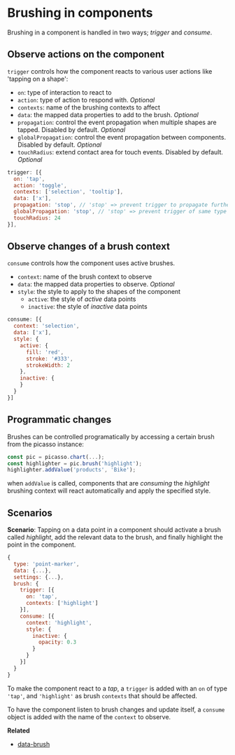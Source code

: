 # Brushing in components

Brushing in a component is handled in two ways; _trigger_ and _consume_.

## Observe actions on the component

`trigger` controls how the component reacts to various user actions like 'tapping on a shape':

* `on`: type of interaction to react to
* `action`: type of action to respond with.  _Optional_
* `contexts`: name of the brushing contexts to affect
* `data`: the mapped data properties to add to the brush. _Optional_
* `propagation`: control the event propagation when multiple shapes are tapped. Disabled by default. _Optional_
* `globalPropagation`: control the event propagation between components. Disabled by default. _Optional_
* `touchRadius`: extend contact area for touch events. Disabled by default. _Optional_

```js
trigger: [{
  on: 'tap',
  action: 'toggle',
  contexts: ['selection', 'tooltip'],
  data: ['x'],
  propagation: 'stop', // 'stop' => prevent trigger to propagate further then to first shape
  globalPropagation: 'stop', // 'stop' => prevent trigger of same type to be triggered on other components
  touchRadius: 24
}],
```

## Observe changes of a brush context

`consume` controls how the component uses active brushes.

* `context`: name of the brush context to observe
* `data`: the mapped data properties to observe. _Optional_
* `style`: the style to apply to the shapes of the component
  * `active`: the style of _active_ data points
  * `inactive`: the style of _inactive_ data points

```js
consume: [{
  context: 'selection',
  data: ['x'],
  style: {
    active: {
      fill: 'red',
      stroke: '#333',
      strokeWidth: 2
    },
    inactive: {
    }
  }
}]
```

## Programmatic changes

Brushes can be controlled programatically by accessing a certain brush from the picasso instance:

```js
const pic = picasso.chart(...);
const highlighter = pic.brush('highlight');
highlighter.addValue('products', 'Bike');
```

when `addValue` is called, components that are _consuming_ the _highlight_ brushing context will react automatically and apply the specified style.

## Scenarios

**Scenario**: Tapping on a data point in a component should activate a brush called _highlight_, add the relevant data to the brush, and finally highlight the point in the component.

```js
{
  type: 'point-marker',
  data: {...},
  settings: {...},
  brush: {
    trigger: [{
      on: 'tap',
      contexts: ['highlight']
    }],
    consume: [{
      context: 'highlight',
      style: {
        inactive: {
          opacity: 0.3
        }
      }
    }]
  }
}

```

To make the component react to a _tap_, a `trigger` is added with an `on` of type `'tap'`, and `'highlight'` as brush `contexts` that should be affected.

To have the component listen to brush changes and update itself, a `consume` object is added with the name of the `context` to observe.

**Related**

* [data-brush](./data-brush.md)
